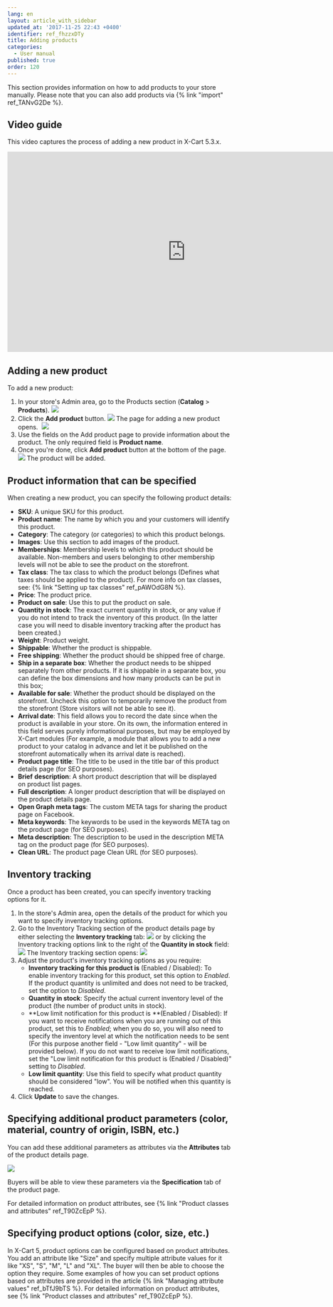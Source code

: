 ```yaml
---
lang: en
layout: article_with_sidebar
updated_at: '2017-11-25 22:43 +0400'
identifier: ref_fhzzxDTy
title: Adding products
categories:
  - User manual
published: true
order: 120
---
```


This section provides information on how to add products to your store manually. Please note that you can also add products via {% link "import" ref_TANvG2De %}. 

## Video guide

This video captures the process of adding a new product in X-Cart 5.3.x. 

<iframe class="youtube-player" type="text/html" style="width: 800px; height: 450px" src="https://www.youtube.com/embed/yJAaZIXOWLo" frameborder="0"></iframe>

## Adding a new product

To add a new product:

1.  In your store's Admin area, go to the Products section (**Catalog** > **Products**).
    ![]({{site.baseurl}}/attachments/6389859/8716836.png)
2.  Click the **Add product** button.
    ![]({{site.baseurl}}/attachments/6389859/8716837.png)
    The page for adding a new product opens. 
    ![]({{site.baseurl}}/attachments/6389859/8716838.png)
3.  Use the fields on the Add product page to provide information about the product. The only required field is **Product name**. 
4.  Once you're done, click **Add product** button at the bottom of the page. 
    ![]({{site.baseurl}}/attachments/6389859/8716867.png)
    The product will be added. 

## Product information that can be specified

When creating a new product, you can specify the following product details:

*   **SKU**: A unique SKU for this product.
*   **Product name**: The name by which you and your customers will identify this product.
*   **Category**: The category (or categories) to which this product belongs. 
*   **Images**: Use this section to add images of the product.
*   **Memberships**: Membership levels to which this product should be available. Non-members and users belonging to other membership levels will not be able to see the product on the storefront.
*   **Tax class**: The tax class to which the product belongs (Defines what taxes should be applied to the product). For more info on tax classes, see: {% link "Setting up tax classes" ref_pAWOdG8N %}.
*   **Price**: The product price.
*   **Product on sale**: Use this to put the product on sale.
*   **Quantity in stock**: The exact current quantity in stock, or any value if you do not intend to track the inventory of this product. (In the latter case you will need to disable inventory tracking after the product has been created.) 
*   **Weight**: Product weight.
*   **Shippable**: Whether the product is shippable.
*   **Free shipping**: Whether the product should be shipped free of charge.
*   **Ship in a separate box**: Whether the product needs to be shipped separately from other products. If it is shippable in a separate box, you can define the box dimensions and how many products can be put in this box;
*   **Available for sale**: Whether the product should be displayed on the storefront. Uncheck this option to temporarily remove the product from the storefront (Store visitors will not be able to see it).
*   **Arrival date**: This field allows you to record the date since when the product is available in your store. On its own, the information entered in this field serves purely informational purposes, but may be employed by X-Cart modules (For example, a module that allows you to add a new product to your catalog in advance and let it be published on the storefront automatically when its arrival date is reached).
*   **Product page title**: The title to be used in the title bar of this product details page (for SEO purposes). 
*   **Brief** **description**: A short product description that will be displayed on product list pages.
*   **Full description**: A longer product description that will be displayed on the product details page.
*   **Open Graph meta tags**: The custom META tags for sharing the product page on Facebook.
*   **Meta keywords**: The keywords to be used in the keywords META tag on the product page (for SEO purposes).
*   **Meta description**: The description to be used in the description META tag on the product page (for SEO purposes).
*   **Clean URL**: The product page Clean URL (for SEO purposes).

## Inventory tracking

Once a product has been created, you can specify inventory tracking options for it. 

1.  In the store's Admin area, open the details of the product for which you want to specify inventory tracking options.
2.  Go to the Inventory Tracking section of the product details page by either selecting the **Inventory tracking** tab:
    ![]({{site.baseurl}}/attachments/6389859/8716870.png)
    or by clicking the Inventory tracking options link to the right of the **Quantity in stock** field:
    ![]({{site.baseurl}}/attachments/6389859/8716871.png)
    The Inventory tracking section opens:
    ![]({{site.baseurl}}/attachments/6389859/8716869.png)
3.  Adjust the product's inventory tracking options as you require:
    *   **Inventory tracking for this product is** (Enabled / Disabled): To enable inventory tracking for this product, set this option to _Enabled_. If the product quantity is unlimited and does not need to be tracked, set the option to _Disabled_.
    *   **Quantity in stock**: Specify the actual current inventory level of the product (the number of product units in stock).
    *   **Low limit notification for this product is **(Enabled / Disabled): If you want to receive notifications when you are running out of this product, set this to _Enabled_; when you do so, you will also need to specify the inventory level at which the notification needs to be sent (For this purpose another field - "Low limit quantity" - will be provided below). If you do not want to receive low limit notifications, set the "Low limit notification for this product is (Enabled / Disabled)" setting to _Disabled_.
    *   **Low limit quantity**: Use this field to specify what product quantity should be considered "low". You will be notified when this quantity is reached.
4.  Click **Update** to save the changes.

## Specifying additional product parameters (color, material, country of origin, ISBN, etc.)

You can add these additional parameters as attributes via the **Attributes** tab of the product details page.

![]({{site.baseurl}}/attachments/6389859/8716868.png)

Buyers will be able to view these parameters via the **Specification** tab of the product page.

For detailed information on product attributes, see {% link "Product classes and attributes" ref_T90ZcEpP %}.

## Specifying product options (color, size, etc.)

In X-Cart 5, product options can be configured based on product attributes. You add an attribute like "Size" and specify multiple attribute values for it like "XS", "S", "M", "L" and "XL". The buyer will then be able to choose the option they require. Some examples of how you can set product options based on attributes are provided in the article {% link "Managing attribute values" ref_bTfJ9bTS %}. For detailed information on product attributes, see {% link "Product classes and attributes" ref_T90ZcEpP %}.
